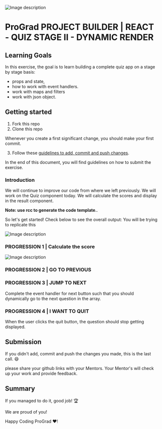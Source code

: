 
![Image description](https://i1.faceprep.in/ProGrad/prograd-logo.png)

# ProGrad PROJECT BUILDER | REACT - QUIZ STAGE II - DYNAMIC RENDER

## Learning Goals

In this exercise, the goal is to learn building a complete quiz app on a stage by stage basis:

- props and state,
- how to work with event handlers.
- work with maps and filters
- work with json object.

## Getting started

1. Fork this repo
2. Clone this repo

Whenever you create a first significant change, you should make your first commit.

3. Follow these [guidelines to add, commit and push changes](https://github.com/FACEPrep-ProGrad/general-guidelines-labs-project-builders.git).

In the end of this document, you will find guidelines on how to submit the exercise.

### Introduction

We will continue to improve our code from where we left previously. We will work on the Quiz component today. We will calculate the scores and display in the result component. 

**Note: use rcc to generate the code template.**.  

So let's get started!
Check below to see the overall output: You will be trying to replicate this

![Image description](https://i1.faceprep.in/ProGrad/quizfulloutput.gif)

### PROGRESSION 1 | Calculate the score
![Image description](https://i1.faceprep.in/ProGrad/q3.PNG)

### PROGRESSION 2 | GO TO PREVIOUS


### PROGRESSION 3 | JUMP TO NEXT
Complete the event handler for next button such that you should dynamically go to the next question in the array.

### PROGRESSION 4 | I WANT TO QUIT
When the user clicks the quit button, the question should stop getting displayed.

## Submission

If you didn't add, commit and push the changes you made, this is the last call. :smile:

please share your github links with your Mentors. Your Mentor's will check up your work and provide feedback. 

## Summary

If you managed to do it, good job! :trophy:

We are proud of you!

Happy Coding ProGrad ❤️!

